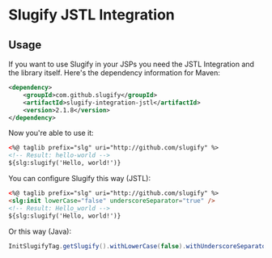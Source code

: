 Slugify JSTL Integration
========================

Usage
-----
If you want to use Slugify in your JSPs you need the JSTL Integration and the library itself.
Here's the dependency information for Maven:

```xml
<dependency>
	<groupId>com.github.slugify</groupId>
	<artifactId>slugify-integration-jstl</artifactId>
	<version>2.1.8</version>
</dependency>
```

Now you're able to use it:

```html
<%@ taglib prefix="slg" uri="http://github.com/slugify" %>
<!-- Result: hello-world -->
${slg:slugify('Hello, world!')}
```

You can configure Slugify this way (JSTL):

```html
<%@ taglib prefix="slg" uri="http://github.com/slugify" %>
<slg:init lowerCase="false" underscoreSeparator="true" />
<!-- Result: Hello_world -->
${slg:slugify('Hello, world!')}
```

Or this way (Java):

```java
InitSlugifyTag.getSlugify().withLowerCase(false).withUnderscoreSeparator(true);
```
